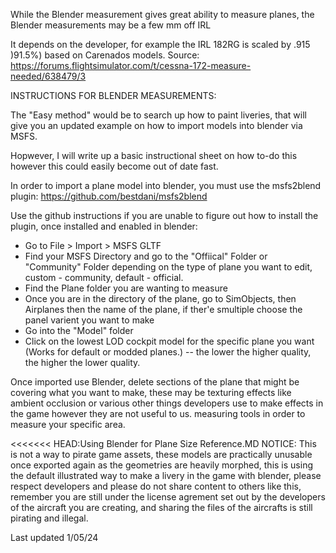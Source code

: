 While the Blender measurement gives great ability to measure planes, the Blender measurements may be a few mm off IRL


It depends on the developer, for example the IRL 182RG is scaled by .915 )91.5%) based on Carenados models.
Source: https://forums.flightsimulator.com/t/cessna-172-measure-needed/638479/3

INSTRUCTIONS FOR BLENDER MEASUREMENTS:

The "Easy method" would be to search up how to paint liveries, that will give you an updated example on how to import models into blender via MSFS.



Hopwever,
I will write up a basic instructional sheet on how to-do this however this could easily become out of date fast.

In order to import a plane model into blender, you must use the msfs2blend plugin:
https://github.com/bestdani/msfs2blend

Use the github instructions if you are unable to figure out how to install the plugin, once installed and enabled in blender:

- Go to File > Import > MSFS GLTF
- Find your MSFS Directory and go to the "Offiical" Folder or "Community" Folder depending on the type of plane you want to edit, custom - community, default - official.
- Find the Plane folder you are wanting to measure
- Once you are in the directory of the plane, go to SimObjects, then Airplanes then the name of the plane, if ther'e smultiple choose the panel varient you want to make
- Go into the "Model" folder
- Click on the lowest LOD cockpit model for the specific plane you want (Works for default or modded planes.) -- the lower the higher quality, the higher the lower quality.

Once imported use Blender, delete sections of the plane that might be covering what you want to make, these may be
texturing effects like ambient occlusion or various other things developers use to make effects in the game however they are not useful to us.
measuring tools in order to measure your specific area.

<<<<<<< HEAD:Using Blender for Plane Size Reference.MD
NOTICE: This is not a way to pirate game assets, these models are practically unusable once exported again as the geometries are heavily morphed, this is using the default illustrated way to make a livery in the game with blender, please respect developers and please do not share content to others like this, remember you are still under the
license agrement set out by the developers of the aircraft you are creating, and sharing the files of the aircrafts is still pirating and illegal.

Last updated 1/05/24
